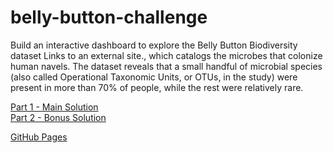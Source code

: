 # belly-button-challenge   
  
Build an interactive dashboard to explore the Belly Button Biodiversity dataset Links to an external site., which catalogs the microbes that colonize human navels.
The dataset reveals that a small handful of microbial species (also called Operational Taxonomic Units, or OTUs, in the study) were present in more than 70% of people, while the rest were relatively rare.  
  
[Part 1 - Main Solution](static/js/app.js)  
[Part 2 - Bonus Solution](static/js/bonus.js)  
  
[GitHub Pages](https://johnjamesktm.github.io/belly-button-challenge/)  
  